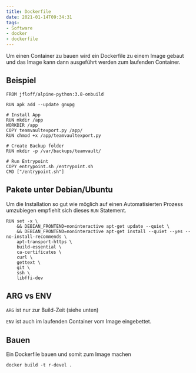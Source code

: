 ```yaml
---
title: Dockerfile
date: 2021-01-14T09:34:31
tags:
- Software
- docker
- dockerfile
---
```


Um einen Container zu bauen wird ein Dockerfile zu einem Image gebaut und das
Image kann dann ausgeführt werden zum laufenden Container.

<!--more-->

## Beispiel

``` Docker
FROM jfloff/alpine-python:3.8-onbuild

RUN apk add --update gnupg

# Install App
RUN mkdir /app
WORKDIR /app
COPY teamvaultexport.py /app/
RUN chmod +x /app/teamvaultexport.py

# Create Backup folder
RUN mkdir -p /var/backups/teamvault/

# Run Entrypoint
COPY entrypoint.sh /entrypoint.sh
CMD ["/entrypoint.sh"]
```

## Pakete unter Debian/Ubuntu

Um die Installation so gut wie möglich auf einen Automatisierten Prozess
umzubiegen empfiehlt sich dieses `RUN` Statement.

``` Docker
RUN set -x \
	&& DEBIAN_FRONTEND=noninteractive apt-get update --quiet \
	&& DEBIAN_FRONTEND=noninteractive apt-get install --quiet --yes --no-install-recommends \
	apt-transport-https \
	build-essential \
	ca-certificates \
	curl \
	gettext \
	git \
	ssh \
	libffi-dev
```

## ARG vs ENV

`ARG` ist nur zur Build-Zeit (siehe unten)

`ENV` ist auch im laufenden Container vom Image eingebettet.

## Bauen

Ein Dockerfile bauen und somit zum Image machen

    docker build -t r-devel .
